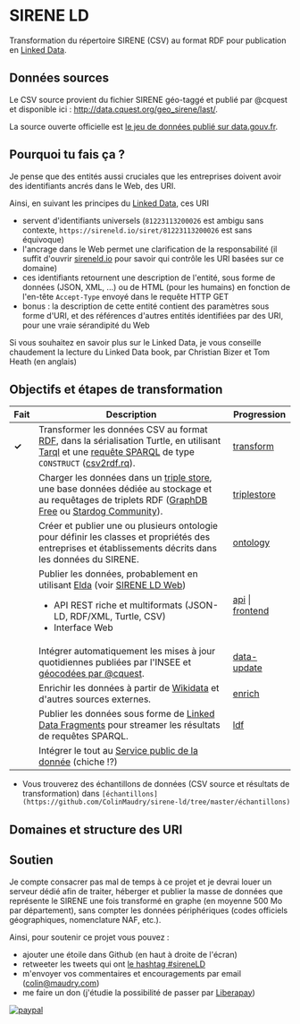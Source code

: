 # SIRENE LD

Transformation du répertoire SIRENE (CSV) au format RDF pour publication en [Linked Data](https://fr.wikipedia.org/wiki/Web_des_donn%C3%A9es#Principes).

## Données sources

Le CSV source provient du fichier SIRENE géo-taggé et publié par @cquest et disponible ici : http://data.cquest.org/geo_sirene/last/.

La source ouverte officielle est [le jeu de données publié sur data.gouv.fr](https://www.data.gouv.fr/fr/datasets/base-sirene-des-entreprises-et-de-leurs-etablissements-siren-siret/).

## Pourquoi tu fais ça ?

Je pense que des entités aussi cruciales que les entreprises doivent avoir des identifiants ancrés dans le Web, des URI.

Ainsi, en suivant les principes du [Linked Data](https://fr.wikipedia.org/wiki/Web_des_donn%C3%A9es#Principes), ces URI

- servent d'identifiants universels (`81223113200026` est ambigu sans contexte, `https://sireneld.io/siret/81223113200026` est sans équivoque)
- l'ancrage dans le Web permet une clarification de la responsabilité (il suffit d'ouvrir [sireneld.io](https://sireneld.io) pour savoir qui contrôle les URI basées sur ce domaine)
- ces identifiants retournent une description de l'entité, sous forme de données (JSON, XML, ...) ou de HTML (pour les humains) en fonction de l'en-tête `Accept-Type` envoyé dans le requête HTTP GET
- bonus : la description de cette entité contient des paramètres sous forme d'URI, et des références d'autres entités identifiées par des URI, pour une vraie sérandipité du Web

Si vous souhaitez en savoir plus sur le Linked Data, je vous conseille chaudement la lecture du Linked Data book, par Christian Bizer et Tom Heath (en anglais)


## Objectifs et étapes de transformation

| Fait  | Description                                                                                                                                                                                                                                                                                                                                                             | Progression                                                                                                                        |
| ----- | ----------------------------------------------------------------------------------------------------------------------------------------------------------------------------------------------------------------------------------------------------------------------------------------------------------------------------------------------------------------------- | ---------------------------------------------------------------------------------------------------------------------------------- |
| **✓** | Transformer les données CSV au format [RDF](https://fr.wikipedia.org/wiki/Resource_Description_Framework), dans la sérialisation Turtle, en utilisant [Tarql](https://github.com/tarql/tarql) et une [requête SPARQL](https://fr.wikipedia.org/wiki/SPARQL) de type `CONSTRUCT` ([csv2rdf.rq](https://github.com/ColinMaudry/sirene-ld/blob/master/sparql/csv2rdf.rq)). | [transform](https://github.com/ColinMaudry/sirene-ld/labels/transform)                                                             |
|       | Charger les données dans un [triple store](https://fr.wikipedia.org/wiki/Triplestore), une base données dédiée au stockage et au requêtages de triplets RDF ([GraphDB Free](https://ontotext.com/products/graphdb/editions/) ou [Stardog Community](https://www.stardog.com/)).                                                                                         | [triplestore](https://github.com/ColinMaudry/sirene-ld/labels/triplestore)                                                         |
|       | Créer et publier une ou plusieurs ontologie pour définir les classes et propriétés des entreprises et établissements décrits dans les données du SIRENE.                                                                                                                                                                                                                | [ontology](https://github.com/ColinMaudry/sirene-ld/labels/ontology)                                                                                                                                   |
|       | Publier les données, probablement en utilisant [Elda](http://epimorphics.github.io/elda/current/index.html) (voir [SIRENE LD Web](https://github.com/ColinMaudry/sirene-ld-web))   <ul><li>API REST riche et multiformats (JSON-LD, RDF/XML, Turtle, CSV)</li><li>Interface Web</li></ul>                                                                               | [api](https://github.com/ColinMaudry/sirene-ld/labels/api) \| [frontend](https://github.com/ColinMaudry/sirene-ld/labels/frontend) |
|       | Intégrer automatiquement les mises à jour quotidiennes publiées par l'INSEE et [géocodées par @cquest](http://data.cquest.org/geo_sirene/quotidien/).                                                                                                                                                                                                                   | [data-update](https://github.com/ColinMaudry/sirene-ld/labels/data-update)                                                         |
|       | Enrichir les données à partir de [Wikidata](https://fr.wikipedia.org/wiki/Wikidata) et d'autres sources externes.                                                                                                                                                                                                                                                         | [enrich](https://github.com/ColinMaudry/sirene-ld/labels/enrich)                                                                   |
|       | Publier les données sous forme de [Linked Data Fragments](http://linkeddatafragments.org/) pour streamer les résultats de requêtes SPARQL.                                                                                                                                                                                                                                         | [ldf](https://github.com/ColinMaudry/sirene-ld/labels/ldf)                                                                         |
|       | Intégrer le tout au [Service public de la donnée](https://www.data.gouv.fr/fr/reference) (chiche !?)                                                                                                                                                                                                                                                                    |                                                                                                                                    |

- Vous trouverez des échantillons de données (CSV source et résultats de transformation) dans `[échantillons](https://github.com/ColinMaudry/sirene-ld/tree/master/échantillons)`

## Domaines et structure des URI

## Soutien

Je compte consacrer pas mal de temps à ce projet et je devrai louer un serveur dédié afin de traiter, héberger et publier la masse de données que représente le SIRENE une fois transformé en graphe (en moyenne 500 Mo par département), sans compter les données périphériques (codes officiels géographiques, nomenclature NAF, etc.).

Ainsi, pour soutenir ce projet vous pouvez :

- ajouter une étoile dans Github (en haut à droite de l'écran)
- retweeter les tweets qui ont [le hashtag #sireneLD](https://twitter.com/hashtag/sireneLD?f=tweets)
- m'envoyer vos commentaires et encouragements par email ([colin@maudry.com](mailto:colin@maudry.com))
- me faire un don (j'étudie la possibilité de passer par [Liberapay](https://liberapay.com/))

[![paypal](https://www.paypalobjects.com/fr_FR/FR/i/btn/btn_donateCC_LG.gif)](https://www.paypal.com/cgi-bin/webscr?cmd=_s-xclick&hosted_button_id=R6D94GJG3YJ2Q)
